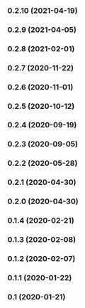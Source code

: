 ### 0.2.10 (2021-04-19)
### 0.2.9 (2021-04-05)
### 0.2.8 (2021-02-01)
### 0.2.7 (2020-11-22)
### 0.2.6 (2020-11-01)
### 0.2.5 (2020-10-12)
### 0.2.4 (2020-09-19)
### 0.2.3 (2020-09-05)
### 0.2.2 (2020-05-28)
### 0.2.1 (2020-04-30)
### 0.2.0 (2020-04-30)
### 0.1.4 (2020-02-21)
### 0.1.3 (2020-02-08)
### 0.1.2 (2020-02-07)
### 0.1.1 (2020-01-22)
### 0.1 (2020-01-21)
